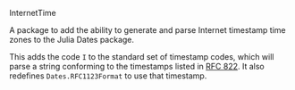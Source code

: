 InternetTime

A package to add the ability to generate and parse Internet timestamp time zones to the Julia Dates package.

This adds the code `I` to the standard set of timestamp codes, which will parse a string conforming
to the timestamps listed in [RFC 822](https://www.w3.org/Protocols/rfc822/\#z28).
It also redefines `Dates.RFC1123Format` to use that timestamp.
